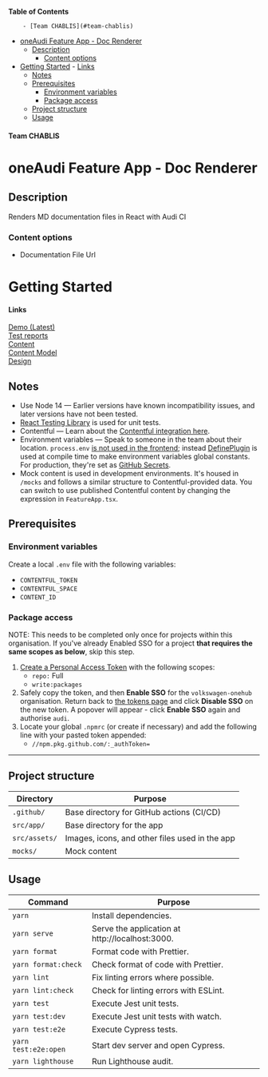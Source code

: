 <!-- START doctoc generated TOC please keep comment here to allow auto update -->
<!-- DON'T EDIT THIS SECTION, INSTEAD RE-RUN doctoc TO UPDATE -->
**Table of Contents**

        - [Team CHABLIS](#team-chablis)
- [oneAudi Feature App - Doc Renderer](#oneaudi-feature-app---doc-renderer)
  - [Description](#description)
    - [Content options](#content-options)
- [Getting Started](#getting-started)
      - [Links](#links)
  - [Notes](#notes)
  - [Prerequisites](#prerequisites)
    - [Environment variables](#environment-variables)
    - [Package access](#package-access)
  - [Project structure](#project-structure)
  - [Usage](#usage)

<!-- END doctoc generated TOC please keep comment here to allow auto update -->

#### Team CHABLIS

# oneAudi Feature App - Doc Renderer

## Description
Renders MD documentation files in React with Audi CI

### Content options
* Documentation File Url

# Getting Started
#### Links
[Demo (Latest)](https://oneaudi-feature-app-doc-renderer.cdn.dev.one.audi.com/next/index.html?spaceId=8l1afi0yxljy&environment=master&contentId=3Ne84WHpQMVoFyItIF0iWm&preview=true) \
[Test reports](https://fictional-happiness-72fe38e3.pages.github.io/) \
[Content](https://app.contentful.com/spaces/8l1afi0yxljy/entries/3Ne84WHpQMVoFyItIF0iWm) \
[Content Model](https://app.contentful.com/spaces/8l1afi0yxljy/content_types/oneAudiDocRenderer/fields) \
[Design](https://collaboration.msi.audi.com/confluence/display/OAOS/Documentation+Renderer+-+v1.0)

## Notes
* Use Node 14 &mdash; Earlier versions have known incompatibility issues, and later versions have not been tested.
* [React Testing Library](https://testing-library.com/docs/) is used for unit tests.
* Contentful &mdash; Learn about the [Contentful integration here](https://github.com/volkswagen-onehub/oneaudi-os/tree/832db977229e8b040911059aa164c42105cda07f/packages/contentful).
* Environment variables &mdash; Speak to someone in the team about their location. `process.env` [is not used in the frontend](https://github.com/webpack/changelog-v5/blob/master/MIGRATION%20GUIDE.md#user-content-level-5-runtime-errors); instead [DefinePlugin](https://webpack.js.org/plugins/define-plugin/) is used at compile time to make environment variables global constants. For production, they're set as [GitHub Secrets](https://docs.github.com/en/actions/reference/encrypted-secrets).
* Mock content is used in development environments. It's housed in `/mocks` and follows a similar structure to Contentful-provided data. You can switch to use published Contentful content by changing the expression in `FeatureApp.tsx`.

## Prerequisites
### Environment variables
Create a local `.env` file with the following variables:
- `CONTENTFUL_TOKEN`
- `CONTENTFUL_SPACE`
- `CONTENT_ID`

### Package access
NOTE: This needs to be completed only once for projects within this organisation. If you've already Enabled SSO for a project **that requires the same scopes as below**, skip this step.
1. [Create a Personal Access Token](https://docs.github.com/en/github/authenticating-to-github/creating-a-personal-access-token) with the following scopes:
    * `repo:` Full
    * `write:packages`
2. Safely copy the token, and then **Enable SSO** for the `volkswagen-onehub` organisation. Return back to [the tokens page](https://github.com/settings/tokens) and click **Disable SSO** on the new token. A popover will appear - click **Enable SSO** again and authorise `audi`.
3. Locate your global `.npmrc` (or create if necessary) and add the following line with your pasted token appended:
    * `//npm.pkg.github.com/:_authToken=`
---

## Project structure
| Directory | Purpose |
| --------- | ------- |
| `.github/` | Base directory for GitHub actions (CI/CD) |
| `src/app/` | Base directory for the app |
| `src/assets/` | Images, icons, and other files used in the app |
| `mocks/` | Mock content |

## Usage
| Command | Purpose |
| ------- | ------- |
| `yarn` | Install dependencies. |
| `yarn serve` | Serve the application at http://localhost:3000. |
| `yarn format` | Format code with Prettier. |
| `yarn format:check` | Check format of code with Prettier. |
| `yarn lint` | Fix linting errors where possible. |
| `yarn lint:check` | Check for linting errors with ESLint. |
| `yarn test` | Execute Jest unit tests. |
| `yarn test:dev` | Execute Jest unit tests with watch. |
| `yarn test:e2e` | Execute Cypress tests. |
| `yarn test:e2e:open` | Start dev server and open Cypress. |
| `yarn lighthouse` | Run Lighthouse audit. |
